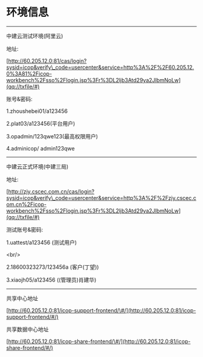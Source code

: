 # 环境信息

---

中建云测试环境\(阿里云\)

地址:

[http://60.205.12.0:81/cas/login?sysid=icop&verify\_code=usercenter&service=http%3A%2F%2F60.205.12.0%3A81%2Ficop-workbench%2Fsso%2Flogin.jsp%3Fr%3DL2ljb3Atd29ya2JlbmNoLw](qq://txfile/#)

账号&密码:

1.zhoushebei01/a123456

2.plat03/a123456\(平台用户\)

3.opadmin/123qwe123\(最高权限用户\)

4.adminicop/ admin123qwe



---

中建云正式环境\(中建三局\)

地址:

[http://zjy.cscec.com.cn/cas/login?sysid=icop&verify\_code=usercenter&service=http%3A%2F%2Fzjy.cscec.com.cn%2Ficop-workbench%2Fsso%2Flogin.jsp%3Fr%3DL2ljb3Atd29ya2JlbmNoLw](qq://txfile/#)

测试账号&密码:

1.uattest/a123456 \(测试用户\)

&lt;br/&gt;

2.18600323273/123456a \(客户\(丁望\)\)

3.xiaojh05/a123456 \(\(管理员\)肖建华\)

---

共享中心地址

[http://60.205.12.0:81/icop-support-frontend/\#/](http://60.205.12.0:81/icop-support-frontend/#/)

共享数据中心地址

[http://60.205.12.0:81/icop-share-frontend/\#/](http://60.205.12.0:81/icop-share-frontend/#/)

